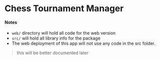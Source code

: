 # Chess Tournament Manager

<!-- #### Starting the webserver
> Note: This will probably just be a static site later

##### Ensure NodeJS & NPM are installed:
```
npm -v
```
> If this errors, you need to install Node on your machine, visit [https://nodejs.org/en/]

> If this returns a version number, you are safe to continue

##### Install deps
```
npm install
```

##### Serve server
```
npm run serve
```

##### View Site
Go to `http://localhost:3000` in your web browser of choice. -->

#### Notes
- `web/` directory will hold all code for the web version
- `src/` will hold all library info for the package
- The web deployment of this app will not use any code in the src folder.

> this will be better documented later